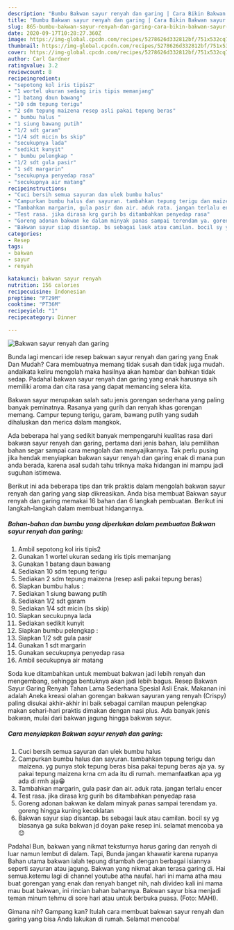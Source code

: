 ```yaml
---
description: "Bumbu Bakwan sayur renyah dan garing | Cara Bikin Bakwan sayur renyah dan garing Yang Enak dan Simpel"
title: "Bumbu Bakwan sayur renyah dan garing | Cara Bikin Bakwan sayur renyah dan garing Yang Enak dan Simpel"
slug: 865-bumbu-bakwan-sayur-renyah-dan-garing-cara-bikin-bakwan-sayur-renyah-dan-garing-yang-enak-dan-simpel
date: 2020-09-17T10:28:27.360Z
image: https://img-global.cpcdn.com/recipes/5278626d332812bf/751x532cq70/bakwan-sayur-renyah-dan-garing-foto-resep-utama.jpg
thumbnail: https://img-global.cpcdn.com/recipes/5278626d332812bf/751x532cq70/bakwan-sayur-renyah-dan-garing-foto-resep-utama.jpg
cover: https://img-global.cpcdn.com/recipes/5278626d332812bf/751x532cq70/bakwan-sayur-renyah-dan-garing-foto-resep-utama.jpg
author: Carl Gardner
ratingvalue: 3.2
reviewcount: 8
recipeingredient:
- "sepotong kol iris tipis2"
- "1 wortel ukuran sedang iris tipis memanjang"
- "1 batang daun bawang"
- "10 sdm tepung terigu"
- "2 sdm tepung maizena resep asli pakai tepung beras"
- " bumbu halus "
- "1 siung bawang putih"
- "1/2 sdt garam"
- "1/4 sdt micin bs skip"
- "secukupnya lada"
- "sedikit kunyit"
- " bumbu pelengkap "
- "1/2 sdt gula pasir"
- "1 sdt margarin"
- "secukupnya penyedap rasa"
- "secukupnya air matang"
recipeinstructions:
- "Cuci bersih semua sayuran dan ulek bumbu halus"
- "Campurkan bumbu halus dan sayuran. tambahkan tepung terigu dan maizena. yg punya stok tepung beras bisa pakai tepung beras aja ya. sy pakai tepung maizena krna cm ada itu di rumah. memanfaatkan apa yg ada di rmh aja😁"
- "Tambahkan margarin, gula pasir dan air. aduk rata. jangan terlalu encer"
- "Test rasa. jika dirasa krg gurih bs ditambahkan penyedap rasa"
- "Goreng adonan bakwan ke dalam minyak panas sampai terendam ya. goreng hingga kuning kecoklatan"
- "Bakwan sayur siap disantap. bs sebagai lauk atau camilan. bocil sy yg biasanya ga suka bakwan jd doyan pake resep ini. selamat mencoba ya😊"
categories:
- Resep
tags:
- bakwan
- sayur
- renyah

katakunci: bakwan sayur renyah 
nutrition: 156 calories
recipecuisine: Indonesian
preptime: "PT29M"
cooktime: "PT36M"
recipeyield: "1"
recipecategory: Dinner

---
```



![Bakwan sayur renyah dan garing](https://img-global.cpcdn.com/recipes/5278626d332812bf/751x532cq70/bakwan-sayur-renyah-dan-garing-foto-resep-utama.jpg)

Bunda lagi mencari ide resep bakwan sayur renyah dan garing yang Enak Dan Mudah? Cara membuatnya memang tidak susah dan tidak juga mudah. andaikata keliru mengolah maka hasilnya akan hambar dan bahkan tidak sedap. Padahal bakwan sayur renyah dan garing yang enak harusnya sih memiliki aroma dan cita rasa yang dapat memancing selera kita.

Bakwan sayur merupakan salah satu jenis gorengan sederhana yang paling banyak peminatnya. Rasanya yang gurih dan renyah khas gorengan memang. Campur tepung terigu, garam, bawang putih yang sudah dihaluskan dan merica dalam mangkok.

Ada beberapa hal yang sedikit banyak mempengaruhi kualitas rasa dari bakwan sayur renyah dan garing, pertama dari jenis bahan, lalu pemilihan bahan segar sampai cara mengolah dan menyajikannya. Tak perlu pusing jika hendak menyiapkan bakwan sayur renyah dan garing enak di mana pun anda berada, karena asal sudah tahu triknya maka hidangan ini mampu jadi suguhan istimewa.


Berikut ini ada beberapa tips dan trik praktis dalam mengolah bakwan sayur renyah dan garing yang siap dikreasikan. Anda bisa membuat Bakwan sayur renyah dan garing memakai 16 bahan dan 6 langkah pembuatan. Berikut ini langkah-langkah dalam membuat hidangannya.

<!--inarticleads1-->

##### Bahan-bahan dan bumbu yang diperlukan dalam pembuatan Bakwan sayur renyah dan garing:

1. Ambil sepotong kol iris tipis2
1. Gunakan 1 wortel ukuran sedang iris tipis memanjang
1. Gunakan 1 batang daun bawang
1. Sediakan 10 sdm tepung terigu
1. Sediakan 2 sdm tepung maizena (resep asli pakai tepung beras)
1. Siapkan  bumbu halus :
1. Sediakan 1 siung bawang putih
1. Sediakan 1/2 sdt garam
1. Sediakan 1/4 sdt micin (bs skip)
1. Siapkan secukupnya lada
1. Sediakan sedikit kunyit
1. Siapkan  bumbu pelengkap :
1. Siapkan 1/2 sdt gula pasir
1. Gunakan 1 sdt margarin
1. Gunakan secukupnya penyedap rasa
1. Ambil secukupnya air matang


Soda kue ditambahkan untuk membuat bakwan jadi lebih renyah dan mengembang, sehingga bentuknya akan jadi lebih bagus. Resep Bakwan Sayur Garing Renyah Tahan Lama Sederhana Spesial Asli Enak. Makanan ini adalah Aneka kreasi olahan gorengan bakwan sayuran yang renyah (Crispy) paling disukai akhir-akhir ini baik sebagai camilan maupun pelengkap makan sehari-hari praktis dimakan dengan nasi plus. Ada banyak jenis bakwan, mulai dari bakwan jagung hingga bakwan sayur. 

<!--inarticleads2-->

##### Cara menyiapkan Bakwan sayur renyah dan garing:

1. Cuci bersih semua sayuran dan ulek bumbu halus
1. Campurkan bumbu halus dan sayuran. tambahkan tepung terigu dan maizena. yg punya stok tepung beras bisa pakai tepung beras aja ya. sy pakai tepung maizena krna cm ada itu di rumah. memanfaatkan apa yg ada di rmh aja😁
1. Tambahkan margarin, gula pasir dan air. aduk rata. jangan terlalu encer
1. Test rasa. jika dirasa krg gurih bs ditambahkan penyedap rasa
1. Goreng adonan bakwan ke dalam minyak panas sampai terendam ya. goreng hingga kuning kecoklatan
1. Bakwan sayur siap disantap. bs sebagai lauk atau camilan. bocil sy yg biasanya ga suka bakwan jd doyan pake resep ini. selamat mencoba ya😊


Padahal Bun, bakwan yang nikmat teksturnya harus garing dan renyah di luar namun lembut di dalam. Tapi, Bunda jangan khawatir karena rupanya Bahan utama bakwan ialah tepung ditambah dengan berbagai isiannya seperti sayuran atau jagung. Bakwan yang nikmat akan terasa garing di. Hai semua.ketemu lagi di channel youtube atha naufal. hari ini mama atha mau buat gorengan yang enak dan renyah banget nih, nah divideo kali ini mama mau buat bakwan, ini rincian bahan bahannya. Bakwan sayur bisa menjadi teman minum tehmu di sore hari atau untuk berbuka puasa. (Foto: MAHI). 

Gimana nih? Gampang kan? Itulah cara membuat bakwan sayur renyah dan garing yang bisa Anda lakukan di rumah. Selamat mencoba!
